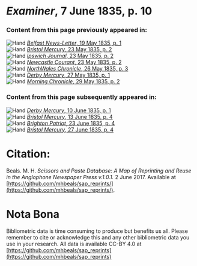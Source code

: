 # *Examiner*, 7 June 1835, p. 10  
  
### Content from this page previously appeared in:  
![Hand](http://scissorsandpaste.net/wp-content/uploads/2017/06/smallhandpointer.png) [*Belfast News-Letter*, 19 May 1835, p. 1](https://mhbeals.github.io/sap_html/Belfast-News-Letter/Belfast-News-Letter-19-May-1835-p-1)  
![Hand](http://scissorsandpaste.net/wp-content/uploads/2017/06/smallhandpointer.png) [*Bristol Mercury*, 23 May 1835, p. 2](https://mhbeals.github.io/sap_html/Bristol-Mercury/Bristol-Mercury-23-May-1835-p-2)  
![Hand](http://scissorsandpaste.net/wp-content/uploads/2017/06/smallhandpointer.png) [*Ipswich Journal*, 23 May 1835, p. 2](https://mhbeals.github.io/sap_html/Ipswich-Journal/Ipswich-Journal-23-May-1835-p-2)  
![Hand](http://scissorsandpaste.net/wp-content/uploads/2017/06/smallhandpointer.png) [*Newcastle Courant*, 23 May 1835, p. 2](https://mhbeals.github.io/sap_html/Newcastle-Courant/Newcastle-Courant-23-May-1835-p-2)  
![Hand](http://scissorsandpaste.net/wp-content/uploads/2017/06/smallhandpointer.png) [*NorthWales Chronicle*, 26 May 1835, p. 3](https://mhbeals.github.io/sap_html/NorthWales-Chronicle/NorthWales-Chronicle-26-May-1835-p-3)  
![Hand](http://scissorsandpaste.net/wp-content/uploads/2017/06/smallhandpointer.png) [*Derby Mercury*, 27 May 1835, p. 1](https://mhbeals.github.io/sap_html/Derby-Mercury/Derby-Mercury-27-May-1835-p-1)  
![Hand](http://scissorsandpaste.net/wp-content/uploads/2017/06/smallhandpointer.png) [*Morning Chronicle*, 29 May 1835, p. 2](https://mhbeals.github.io/sap_html/Morning-Chronicle/Morning-Chronicle-29-May-1835-p-2)  
  
### Content from this page subsequently appeared in:  
![Hand](http://scissorsandpaste.net/wp-content/uploads/2017/06/smallhandpointer.png) [*Derby Mercury*, 10 June 1835, p. 1](https://mhbeals.github.io/sap_html/Derby-Mercury/Derby-Mercury-10-June-1835-p-1)  
![Hand](http://scissorsandpaste.net/wp-content/uploads/2017/06/smallhandpointer.png) [*Bristol Mercury*, 13 June 1835, p. 4](https://mhbeals.github.io/sap_html/Bristol-Mercury/Bristol-Mercury-13-June-1835-p-4)  
![Hand](http://scissorsandpaste.net/wp-content/uploads/2017/06/smallhandpointer.png) [*Brighton Patriot*, 23 June 1835, p. 4](https://mhbeals.github.io/sap_html/Brighton-Patriot/Brighton-Patriot-23-June-1835-p-4)  
![Hand](http://scissorsandpaste.net/wp-content/uploads/2017/06/smallhandpointer.png) [*Bristol Mercury*, 27 June 1835, p. 4](https://mhbeals.github.io/sap_html/Bristol-Mercury/Bristol-Mercury-27-June-1835-p-4)  


# Citation: 

Beals. M. H. *Scissors and Paste Database: A Map of Reprinting and Reuse in the Anglophone Newspaper Press v.1.0.1.* 2 June 2017. Available at [https://github.com/mhbeals/sap_reprints/](https://github.com/mhbeals/sap_reprints/). 

# Nota Bona

Bibliometric data is time consuming to produce but benefits us all. Please remember to cite or acknowledge this and any other bibliometric data you use in your research. All data is available CC-BY 4.0 at [https://github.com/mhbeals/sap_reprints](https://github.com/mhbeals/sap_reprints)